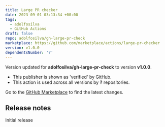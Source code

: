 ```yaml
---
title: Large PR checker
date: 2023-09-01 03:13:34 +00:00
tags:
  - adolfosilva
  - GitHub Actions
draft: false
repo: adolfosilva/gh-large-pr-check
marketplace: https://github.com/marketplace/actions/large-pr-checker
version: v1.0.0
dependentsNumber: '?'
---
```



Version updated for **adolfosilva/gh-large-pr-check** to version **v1.0.0**.
- This publisher is shown as 'verified' by GitHub.
- This action is used across all versions by **?** repositories.

Go to the [GitHub Marketplace](https://github.com/marketplace/actions/large-pr-checker) to find the latest changes.

## Release notes

Initial release
